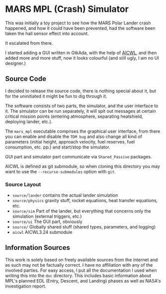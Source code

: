 # MARS MPL (Crash) Simulator

This was initially a toy project to see how the MARS Polar Lander crash
happened, and how it could have been prevented, had the software been taken the
hall sensor effect into account.

It escalated from there.

I started adding a GUI written in GtkAda, with the help of
[AICWL](http://dmitry-kazakov.de/ada/aicwl.htm), and then added more and more
stuff, now it looks colourful (and still ugly, I am no UI designer.)

## Source Code

I decided to release the source code, there is nothing special about it, but
for the uninitiated it might be fun to dig through it.

The software consists of two parts, the simulator, and the user interface to it.
The simulator can be run separately, it will spit out messages at certain
critical mission points (entering atmosphere, separating heatshield, deploying
lander, etc.).

The `mars_mpl` executable comprises the graphical user interface, from there
you can enable and disable the `TDM bug` and also change all kind of parameters
(initial height, approach velocity, fuel reserves, fuel consumption, etc. pp.)
and start/stop the simulator.

GUI part and simulator part communicate via `Shared_Passive` packages.

AICWL is defined as git submodule, so when cloning this directory you may want
to use the `--recurse-submodules` option with `git`.

### Source Layout

* `source/lander` contains the actual lander simulation
* `source/physics` gravity stuff, rocket equations, heat transfer equations, etc.
* `source/sim` Part of the lander, but everything that concerns only the simulation (external triggers, etc.)
* `source/ui` The GUI part, obviously
* `source/` Globally shared stuff (shared types, parameters, and logging)
* `aicwl` AICWL3.24 submodule


## Information Sources

This work is solely based on freely available sources from the internet and as
such may not be factually correct. I have no affiliation with any of the
involved parties. For easy access, I put all the documentation I used when
writing this into the `doc` directory. This includes basic information about MPL's
planned EDL (Entry, Descent, and Landing) phases as well as NASA's investigation
report.

